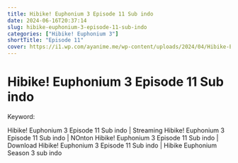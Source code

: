```yaml
---
title: Hibike! Euphonium 3 Episode 11 Sub indo
date: 2024-06-16T20:37:14
slug: hibike-euphonium-3-episode-11-sub-indo
categories: ["Hibike! Euphonium 3"]
shortTitle: "Episode 11"
cover: https://i1.wp.com/ayanime.me/wp-content/uploads/2024/04/Hibike-Euphonium-3-1-768x1085-1.jpg
---
```


# Hibike! Euphonium 3 Episode 11 Sub indo

<iframe-loader iframe-src1="https://play.ayanime.me/include/fluidplayer/fluidplayer.php?VideoSrc1=https%3A%2F%2Fdrive.google.com%2Ffile%2Fd%2F1QxzC5efzCQO1S5ueeSjlk6YUDiyd36W6%2Fpreview&VideoType1=video%2Fmp4&VideoQuality1=480p&VideoSrc2=https%3A%2F%2Fdrive.google.com%2Ffile%2Fd%2F1KNofOym1wP6XncrZRK6tuLcIWMQmnn6E%2Fpreview&VideoType2=video%2Fmp4&VideoQuality2=720p&VideoSrc3=https%3A%2F%2Fdrive.google.com%2Ffile%2Fd%2F1Iz7NTLZ8PpusYykwvg_9lNUJVQ3V4szy%2Fpreview&VideoType3=video%2Fmp4&VideoQuality3=1080p&VideoSrc4=&VideoType4=&VideoQuality4=&VideoPoster=&VideoTrack1=&kind1=&srclang1=&label1=&default1=&VideoTrack2=&kind2=&srclang2=&label2=&default2=&player=fluid+player&server=Drive+API&api=&width=100%25&height=900px" iframe-src2="https://drive.google.com/file/d/1Iz7NTLZ8PpusYykwvg_9lNUJVQ3V4szy/preview"></iframe-loader>

Keyword:
<p>Hibike! Euphonium 3 Episode 11 Sub indo | Streaming Hibike! Euphonium 3 Episode 11 Sub indo | NOnton Hibike! Euphonium 3 Episode 11 Sub indo | Download Hibike! Euphonium 3 Episode 11 Sub indo | Hibike Euphonium Season 3 sub indo</p>

